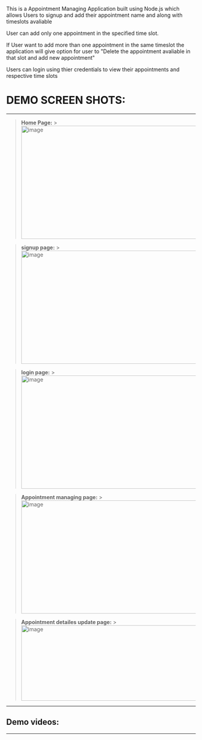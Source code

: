 This is a Appointment Managing Application built using Node.js which allows
Users to signup and add their appointment name and along with timeslots avaliable

User can add only one appointment in the specified time slot.

If User want to add more than one appointment in the same timeslot the application will give
option for user to "Delete the appointment avaliable in that slot and add new appointment"

Users can login using thier credentials to view their appointments and respective time slots

# **DEMO SCREEN SHOTS**:

---

> **Home Page:** ><img width="500" height="300" alt="image" src="https://user-images.githubusercontent.com/113211361/222783721-2f89b15e-81ee-47b2-9adc-08890b6240aa.png">

> **signup page:** > <img width="500" height="300" alt="image" src="https://user-images.githubusercontent.com/113211361/222784091-e5806294-4888-4668-8bd3-6c0ac73bc206.png">

> **login page:** > <img width="500" height="300" alt="image" src="https://user-images.githubusercontent.com/113211361/222784305-792f69a8-d5a4-412a-9260-456890e6dfa6.png">

> **Appointment managing page:** > <img width="500" height="300" alt="image" src="https://user-images.githubusercontent.com/113211361/222784670-915b6d00-8755-4600-a8f8-18da2e251536.png">

> **Appointment detailes update page:** > <img width="500" height="200" alt="image" src="https://user-images.githubusercontent.com/113211361/222784968-ef7db1e1-139a-4d0b-82a6-cc225d5e7df1.png">

---

## Demo videos:

---
